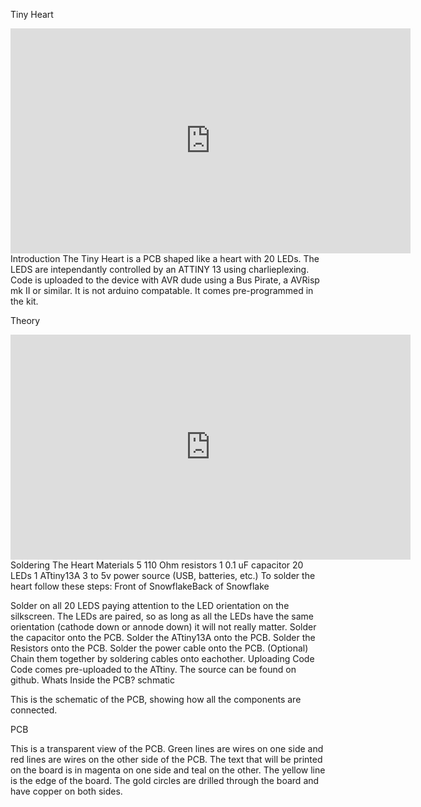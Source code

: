 Tiny Heart
<iframe id="ytplayer" type="text/html" width="640" height="360" src="https://www.youtube.com/embed/GyDOj3QPB-8?autoplay=0&origin=http://hammeshacks.com" frameborder="0" allowfullscreen></iframe>
Introduction
The Tiny Heart is a PCB shaped like a heart with 20 LEDs. The LEDS are intependantly controlled by an ATTINY 13 using charlieplexing. Code is uploaded to the device with AVR dude using a Bus Pirate, a AVRisp mk II or similar. It is not arduino compatable. It comes pre-programmed in the kit.

Theory
<iframe id="ytplayer" type="text/html" width="640" height="360" src="https://www.youtube.com/embed/Bx5GLyJSWPk?autoplay=0&origin=http://hammeshacks.com" frameborder="0" allowfullscreen></iframe>
Soldering The Heart
Materials
5 110 Ohm resistors
1 0.1 uF capacitor
20 LEDs
1 ATtiny13A
3 to 5v power source (USB, batteries, etc.)
To solder the heart follow these steps:
Front of SnowflakeBack of Snowflake

Solder on all 20 LEDS paying attention to the LED orientation on the silkscreen.
The LEDs are paired, so as long as all the LEDs have the same orientation (cathode down or annode down) it will not really matter.
Solder the capacitor onto the PCB.
Solder the ATtiny13A onto the PCB.
Solder the Resistors onto the PCB.
Solder the power cable onto the PCB.
(Optional) Chain them together by soldering cables onto eachother.
Uploading Code
Code comes pre-uploaded to the ATtiny. The source can be found on github.
Whats Inside the PCB?
schmatic

This is the schematic of the PCB, showing how all the components are connected.

PCB

This is a transparent view of the PCB. Green lines are wires on one side and red lines are wires on the other side of the PCB. The text that will be printed on the board is in magenta on one side and teal on the other. The yellow line is the edge of the board. The gold circles are drilled through the board and have copper on both sides.

